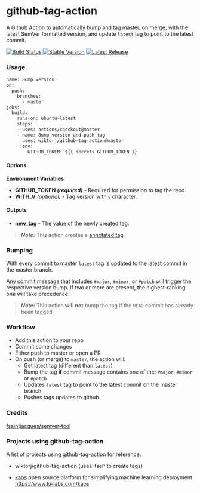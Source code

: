 # github-tag-action

A Github Action to automatically bump and tag master, on merge, with the latest SemVer formatted version, and update `latest` tag to point to the latest commit.

[![Build Status](https://github.com/wiktorj/github-tag-action/workflows/Bump%20version/badge.svg)](https://github.com/wiktorj/github-tag-action/workflows/Bump%20version/badge.svg)
[![Stable Version](https://img.shields.io/github/v/tag/wiktorj/github-tag-action)](https://img.shields.io/github/v/tag/wiktorj/github-tag-action)
[![Latest Release](https://img.shields.io/github/v/release/wiktorj/github-tag-action?color=%233D9970)](https://img.shields.io/github/v/release/wiktorj/github-tag-action?color=%233D9970)

### Usage

```Dockerfile
name: Bump version
on:
  push:
    branches:
      - master
jobs:
  build:
    runs-on: ubuntu-latest
    steps:
    - uses: actions/checkout@master
    - name: Bump version and push tag
      uses: wiktorj/github-tag-action@master
      env:
        GITHUB_TOKEN: ${{ secrets.GITHUB_TOKEN }}
```

#### Options

**Environment Variables**

* **GITHUB_TOKEN** ***(required)*** - Required for permission to tag the repo.
* **WITH_V** *(optional)* - Tag version with `v` character.

#### Outputs

* **new_tag** - The value of the newly created tag.

> ***Note:*** This action creates a [annotated tag](https://git-scm.com/book/en/v1/Git-Internals-Git-References#Tags).

### Bumping

With every commit to master `latest` tag is updated to the latest commit in the master branch. 

Any commit message that includes `#major`, `#minor`, or `#patch` will trigger the respective version bump. If two or more are present, the highest-ranking one will take precedence.


> ***Note:*** This action **will not** bump the tag if the `HEAD` commit has already been tagged.

### Workflow

* Add this action to your repo
* Commit some changes
* Either push to master or open a PR
* On push (or merge) to `master`, the action will:
  * Get latest tag (different than `latest`)
  * Bump the tag **if** commit message contains one of the: `#major`, `#minor` or `#patch` 
  * Updates `latest` tag to point to the latest commit on the master branch
  * Pushes tags updates to github

### Credits

[fsaintjacques/semver-tool](https://github.com/fsaintjacques/semver-tool)

### Projects using github-tag-action

A list of projects using github-tag-action for reference.

* wiktorj/github-tag-action (uses itself to create tags)

* [kaos](https://github.com/KI-labs/kaos)
  open source platform for simplifying machine learning deployment https://www.ki-labs.com/kaos


